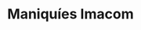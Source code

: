 ---
title: "Maniquíes Imacom"
url: /ciudad-autonoma-de-buenos-aires/maniquies-imacom/
shop: general
---
